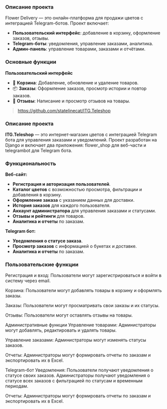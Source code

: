 ### **Описание проекта**

Flower Delivery — это онлайн-платформа для продажи цветов с интеграцией Telegram-ботов. Проект включает:

- **Пользовательский интерфейс**: добавление в корзину, оформление заказов, отзывы.
- **Telegram-боты**: уведомления, управление заказами, аналитика.
- **Админ-панель**: управление товарами, заказами и отчётами.

### **Основные функции**

**Пользовательский интерфейс**

- 🛒 **Корзина**: Добавление, обновление и удаление товаров.
- 📦 **Заказы**: Оформление заказов, просмотр истории и повтор заказов.
- 💬 **Отзывы**: Написание и просмотр отзывов на товары.

> https://github.com/statelinecat/ITG.Teleshop
> 

### **Описание проекта**

**ITG.Teleshop** — это интернет-магазин цветов с интеграцией Telegram бота для управления заказами и уведомлений. Проект разработан на Django и включает два приложения: flower_shop для веб-части и telegrambot для Telegram бота.

### **Функциональность**

**Веб-сайт:**

- **Регистрация и авторизация пользователей**.
- **Каталог цветов** с возможностью просмотра, фильтрации и добавления в корзину.
- **Оформление заказа** с указанием данных для доставки.
- **История заказов** для каждого пользователя.
- **Аккаунт администратора** для управления заказами и статусами.
- **Отзывы и рейтинги** для товаров.
- **Аналитика и отчеты** по заказам.

**Telegram бот:**

- **Уведомления о статусе заказа**.
- **Просмотр заказов** с информацией о букетах и доставке.
- **Аналитика и отчеты** по заказам.

### **Пользовательские функции**

Регистрация и вход: Пользователи могут зарегистрироваться и войти в систему через email.

Корзина: Пользователи могут добавлять товары в корзину и оформлять заказы.

Заказы: Пользователи могут просматривать свои заказы и их статусы.

Отзывы: Пользователи могут оставлять отзывы на товары.

Административные функции Управление товарами: Администраторы могут добавлять, редактировать и удалять товары.

Управление заказами: Администраторы могут изменять статусы заказов.

Отчеты: Администраторы могут формировать отчеты по заказам и экспортировать их в Excel.

Telegram-бот Уведомления: Пользователи получают уведомления о статусе своих заказов. Администраторы получают уведомления о статусе всех заказов с фильтрацией по статусам и временным периодам.

Отчеты: Администраторы могут формировать отчеты по заказам и экспортировать их в Excel.
